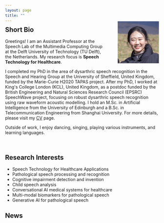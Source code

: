 ```yaml
---
layout: page
title: ""
---
```

<div style="margin-top: -20px;">
<img src="/files/Yue_Zhengjun.jpg" alt="Zhengjun" style="width: 26.7%; margin-left: 35px; float: right;">
</div>


## Short Bio ##
Greetings! I am an Assistant Professor at the Speech Lab of the Multimedia Computing Group at the Delft University of Technology (TU Delft), the Netherlands. My research focus is **Speech Technology for Healthcare**. 

I completed my PhD in the area of dysarthric speech recognition in the Speech and Hearing Group at the University of Sheffield, United Kingdom, funded by the Marie-Curie H2020 TAPAS project. After my PhD, I worked at King's College London (KCL), United Kingdom, as a postdoc funded by the British Engineering and Natural Sciences Research Council (EPSRC) SpeechWave project, focusing on robust dysarthric speech recognition using raw waveform acoustic modelling. I hold an M.Sc. in Artificial Intelligence from the University of Edinburgh and a B.Sc. in Telecommunication Engineering from Shanghai University. For more details, please visit my [CV](https://zhengjunyue.github.io/cv/) page. 

Outside of work, I enjoy dancing, singing, playing various instruments, and learning languages. 

<!-- I received my <u>MSc</u> and <u>BSc</u> degrees from the University of Edinburgh (UK) and Shanghai University (China), respectively, with degrees in Artificial Intelligence and Telecommunication Engineering. -->

<br>

## Research Interests ##
  * Speech Technology for Healthcare Applications
  * Pathological speech processing and recognition
  * Cognitive impairment detection and invention
  * Child speech analysis
  * Conversational AI medical systems for healthcare
  * Multi-modal biomarkers for pathological speech
  * Generative AI for pathological speech
    
## News ##

